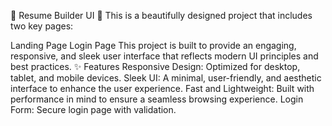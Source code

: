 🌟 Resume Builder UI  🚀
This is a beautifully designed project that includes two key pages:

Landing Page
Login Page
This project is built to provide an engaging, responsive, and sleek user interface that reflects modern UI principles and best practices.
✨ Features
Responsive Design: Optimized for desktop, tablet, and mobile devices.
Sleek UI: A minimal, user-friendly, and aesthetic interface to enhance the user experience.
Fast and Lightweight: Built with performance in mind to ensure a seamless browsing experience.
Login Form: Secure login page with validation.

